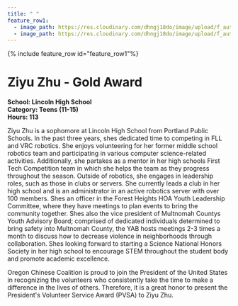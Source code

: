 ```yaml
---
title: " "
feature_row1:
  - image_path: https://res.cloudinary.com/dhngj18do/image/upload/f_auto,q_auto/v1/images/pvsa/2024_Ziyu_Zhu
  - image_path: https://res.cloudinary.com/dhngj18do/image/upload/f_auto,q_auto/v1/images/activities/year_2024
---
```


{% include feature_row id="feature_row1"%}

# Ziyu Zhu - Gold Award

**School: Lincoln High School**  
**Category: Teens (11-15)**  
**Hours: 113**  

Ziyu Zhu is a sophomore at Lincoln High School from Portland Public Schools. In the past three years, shes dedicated time to competing in FLL and VRC robotics. She enjoys volunteering for her former middle school robotics team and participating in various computer science-related activities. Additionally, she partakes as a mentor in her high schools First Tech Competition team in which she helps the team as they progress throughout the season. Outside of robotics, she engages in leadership roles, such as those in clubs or servers. She currently leads a club in her high school and is an administrator in an active robotics server with over 100 members. Shes an officer in the Forest Heights HOA Youth Leadership Committee, where they have meetings to plan events to bring the community together. Shes also the vice president of Multnomah Countys Youth Advisory Board; comprised of dedicated individuals determined to bring safety into Multnomah County, the YAB hosts meetings 2-3 times a month to discuss how to decrease violence in neighborhoods through collaboration. Shes looking forward to starting a Science National Honors Society in her high school to encourage STEM throughout the student body and promote academic excellence.

Oregon Chinese Coalition is proud to join the President of the United States in recognizing the volunteers who consistently take the time to make a difference in the lives of others. Therefore, it is a great honor to present the President's Volunteer Service Award (PVSA) to Ziyu Zhu.

